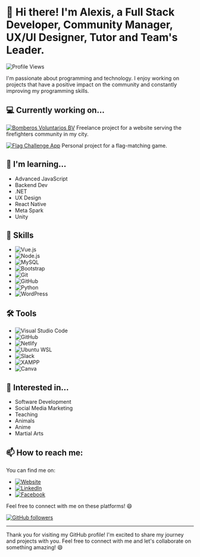 # 👋 Hi there! I'm Alexis, a Full Stack Developer, Community Manager, UX/UI Designer, Tutor and Team's Leader.

![Profile Views](https://komarev.com/ghpvc/?username=alexis-ramos-ok&color=green)

I'm passionate about programming and technology. I enjoy working on projects that have a positive impact on the community and constantly improving my programming skills.

## 💻 Currently working on...

[![Bomberos Voluntarios BV](https://img.shields.io/badge/Bomberos%20Voluntarios%20BV-Website-blue)](https://bomberos-voluntarios-bv.netlify.app/) Freelance project for a website serving the firefighters community in my city.

[![Flag Challenge App](https://img.shields.io/badge/Flag%20Challenge%20App-Project-green)](https://flag-challenge-app.netlify.app/) Personal project for a flag-matching game.


## 🌱 I'm learning...

- Advanced JavaScript
- Backend Dev
- .NET
- UX Design
- React Native
- Meta Spark
- Unity

## 💼 Skills

- ![Vue.js](https://img.shields.io/badge/Vue.js-%234FC08D.svg?style=for-the-badge&logo=vue.js&logoColor=white)
- ![Node.js](https://img.shields.io/badge/Node.js-%2343853D.svg?style=for-the-badge&logo=node.js&logoColor=white)
- ![MySQL](https://img.shields.io/badge/MySQL-%2300f.svg?style=for-the-badge&logo=mysql&logoColor=white)
- ![Bootstrap](https://img.shields.io/badge/Bootstrap-%23563D7C.svg?style=for-the-badge&logo=bootstrap&logoColor=white)
- ![Git](https://img.shields.io/badge/Git-%23F05032.svg?style=for-the-badge&logo=git&logoColor=white)
- ![GitHub](https://img.shields.io/badge/GitHub-%23121011.svg?style=for-the-badge&logo=github&logoColor=white)
- ![Python](https://img.shields.io/badge/Python-%2314354C.svg?style=for-the-badge&logo=python&logoColor=white)
- ![WordPress](https://img.shields.io/badge/WordPress-%23117AC9.svg?style=for-the-badge&logo=wordpress&logoColor=white)

## 🛠️ Tools

- ![Visual Studio Code](https://img.shields.io/badge/Visual%20Studio%20Code-%23007ACC.svg?style=for-the-badge&logo=visual-studio-code&logoColor=white)
- ![GitHub](https://img.shields.io/badge/GitHub-%23121011.svg?style=for-the-badge&logo=github&logoColor=white)
- ![Netlify](https://img.shields.io/badge/Netlify-%23000000.svg?style=for-the-badge&logo=netlify&logoColor=white)
- ![Ubuntu WSL](https://img.shields.io/badge/Ubuntu%20WSL-%231572B6.svg?style=for-the-badge&logo=ubuntu&logoColor=white)
- ![Slack](https://img.shields.io/badge/Slack-%234A154B.svg?style=for-the-badge&logo=slack&logoColor=white)
- ![XAMPP](https://img.shields.io/badge/XAMPP-%23FB7A24.svg?style=for-the-badge&logo=xampp&logoColor=white)
- ![Canva](https://img.shields.io/badge/Canva-%2300C4CC.svg?style=for-the-badge&logo=canva&logoColor=white)

## 💬 Interested in...

- Software Development
- Social Media Marketing
- Teaching
- Animals
- Anime
- Martial Arts

## 📫 How to reach me:

You can find me on:

- [![Website](https://img.shields.io/badge/Website-%2314354C.svg?style=for-the-badge&logo=wordpress&logoColor=white)](https://alex-dev.netlify.app/)
- [![LinkedIn](https://img.shields.io/badge/LinkedIn-%230077B5.svg?style=for-the-badge&logo=linkedin&logoColor=white)](https://www.linkedin.com/in/alexis-ramos-ok/)
- [![Facebook](https://img.shields.io/badge/Facebook-%231877F2.svg?style=for-the-badge&logo=facebook&logoColor=white)](https://www.facebook.com/alexdev101/)

Feel free to connect with me on these platforms! 😄

[![GitHub followers](https://img.shields.io/github/followers/alexis-ramos-ok?label=Follow&style=social)](https://github.com/alexis-ramos-ok)

---

Thank you for visiting my GitHub profile! I'm excited to share my journey and projects with you. Feel free to connect with me and let's collaborate on something amazing! 😄

